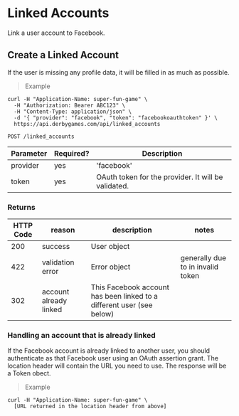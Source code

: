 # Linked Accounts

Link a user account to Facebook.

## Create a Linked Account

If the user is missing any profile data, it will be filled in as much as possible.

> Example

```curl
curl -H "Application-Name: super-fun-game" \
  -H "Authorization: Bearer ABC123" \
  -H "Content-Type: application/json" \
  -d '{ "provider": "facebook", "token": "facebookoauthtoken" }' \
  https://api.derbygames.com/api/linked_accounts
```

`POST /linked_accounts`

Parameter | Required? | Description
--------- | --------- | -----------
provider | yes | 'facebook'
token | yes | OAuth token for the provider. It will be validated.

### Returns

HTTP Code | reason | description | notes
--------- | ------ | ----------- | -----
200 | success | User object
422 | validation error | Error object | generally due to in invalid token
302 | account already linked | This Facebook account has been linked to a different user (see below)

### Handling an account that is already linked

If the Facebook account is already linked to another user, you should authenticate as that Facebook user using an OAuth assertion grant. The location header will contain the URL you need to use. The response will be a Token obect.

> Example

```curl
curl -H "Application-Name: super-fun-game" \
  [URL returned in the location header from above]
```




